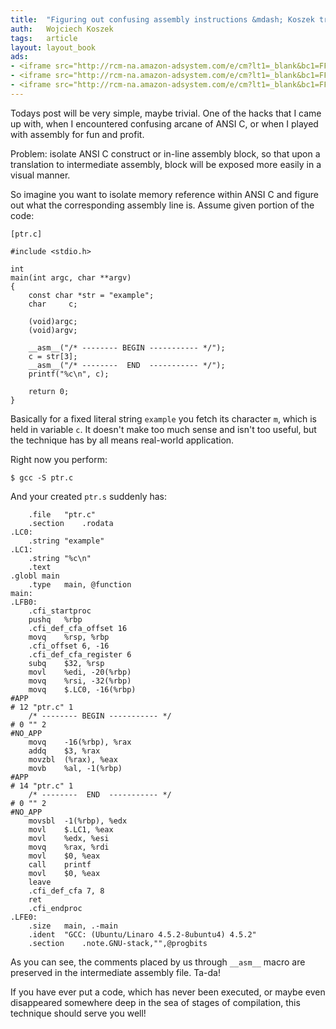 ```yaml
---
title:	"Figuring out confusing assembly instructions &mdash; Koszek trick #2"
auth:	Wojciech Koszek
tags:	article
layout: layout_book
ads:
- <iframe src="http://rcm-na.amazon-adsystem.com/e/cm?lt1=_blank&bc1=FFFFFF&IS2=1&npa=1&bg1=FFFFFF&fc1=000000&lc1=000000&t=wojcadamkoszh-20&o=1&p=8&l=as4&m=amazon&f=ifr&ref=ss_til&asins=0131103628" style="width:120px;height:240px;" scrolling="no" marginwidth="0" marginheight="0" frameborder="0"></iframe>
- <iframe src="http://rcm-na.amazon-adsystem.com/e/cm?lt1=_blank&bc1=FFFFFF&IS2=1&npa=1&bg1=FFFFFF&fc1=000000&lc1=FF0000&t=wojcadamkoszh-20&o=1&p=8&l=as4&m=amazon&f=ifr&ref=ss_til&asins=0735619670" style="width:120px;height:240px;" scrolling="no" marginwidth="0" marginheight="0" frameborder="0"></iframe>
- <iframe src="http://rcm-na.amazon-adsystem.com/e/cm?lt1=_blank&bc1=FFFFFF&IS2=1&npa=1&bg1=FFFFFF&fc1=000000&lc1=FF0000&t=wojcadamkoszh-20&o=1&p=8&l=as4&m=amazon&f=ifr&ref=ss_til&asins=020161569X" style="width:120px;height:240px;" scrolling="no" marginwidth="0" marginheight="0" frameborder="0"></iframe>
---
```


Todays post will be very simple, maybe trivial. One of the hacks that I came
up with, when I encountered confusing arcane of ANSI C, or when I played
with assembly for fun and profit.

Problem: isolate ANSI C construct or in-line assembly block, so that upon a
translation to intermediate assembly, block will be exposed more easily in a
visual manner.

So imagine you want to isolate memory reference within ANSI C and figure out
what the corresponding assembly line is. Assume given portion of the code:

	[ptr.c]

	#include <stdio.h>

	int
	main(int argc, char **argv)
	{
		const char *str = "example";
		char	 c;

		(void)argc;
		(void)argv;

		__asm__("/* -------- BEGIN ----------- */");
		c = str[3];
		__asm__("/* --------  END  ----------- */");
		printf("%c\n", c);

		return 0;
	}

Basically for a fixed literal string `example` you fetch its character `m`, which is
held in variable `c`. It doesn't make too much sense and isn't too useful,
but the technique has by all means real-world application.

Right now you perform:

	$ gcc -S ptr.c

And your created `ptr.s` suddenly has:

	
		.file	"ptr.c"
		.section	.rodata
	.LC0:
		.string	"example"
	.LC1:
		.string	"%c\n"
		.text
	.globl main
		.type	main, @function
	main:
	.LFB0:
		.cfi_startproc
		pushq	%rbp
		.cfi_def_cfa_offset 16
		movq	%rsp, %rbp
		.cfi_offset 6, -16
		.cfi_def_cfa_register 6
		subq	$32, %rsp
		movl	%edi, -20(%rbp)
		movq	%rsi, -32(%rbp)
		movq	$.LC0, -16(%rbp)
	#APP
	# 12 "ptr.c" 1
		/* -------- BEGIN ----------- */
	# 0 "" 2
	#NO_APP
		movq	-16(%rbp), %rax
		addq	$3, %rax
		movzbl	(%rax), %eax
		movb	%al, -1(%rbp)
	#APP
	# 14 "ptr.c" 1
		/* --------  END  ----------- */
	# 0 "" 2
	#NO_APP
		movsbl	-1(%rbp), %edx
		movl	$.LC1, %eax
		movl	%edx, %esi
		movq	%rax, %rdi
		movl	$0, %eax
		call	printf
		movl	$0, %eax
		leave
		.cfi_def_cfa 7, 8
		ret
		.cfi_endproc
	.LFE0:
		.size	main, .-main
		.ident	"GCC: (Ubuntu/Linaro 4.5.2-8ubuntu4) 4.5.2"
		.section	.note.GNU-stack,"",@progbits

As you can see, the comments placed by us through `__asm__` macro are
preserved in the intermediate assembly file. Ta-da!

If you have ever put a code, which has never been executed, or maybe even
disappeared somewhere deep in the sea of stages of compilation, this
technique should serve you well!

